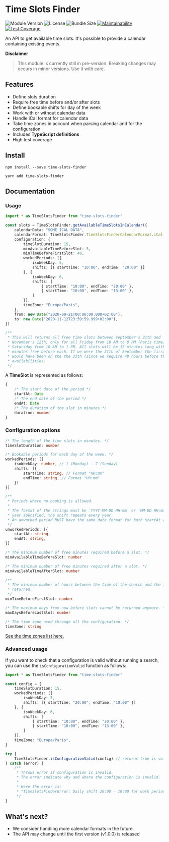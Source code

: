 # Time Slots Finder

![Module Version](https://badgen.net/npm/v/time-slots-finder)
![License](https://badgen.net/npm/license/time-slots-finder)
![Bundle Size](https://badgen.net/bundlephobia/minzip/time-slots-finder)
[![Maintainability](https://api.codeclimate.com/v1/badges/d725b8e849c5cb063866/maintainability)](https://codeclimate.com/repos/5f89a743f73a06460500078a/maintainability)
[![Test Coverage](https://api.codeclimate.com/v1/badges/d725b8e849c5cb063866/test_coverage)](https://codeclimate.com/repos/5f89a743f73a06460500078a/test_coverage)

An API to get available time slots. It's possible to provide a calendar
containing existing events.

**Disclaimer**
> This module is currently still in pre-version. Breaking changes may occurs in minor
> versions. Use it with care.

## Features
- Define slots duration
- Require free time before and/or after slots
- Define bookable shifts for day of the week
- Work with or without calendar data
- Handle iCal format for calendar data
- Take time zones in account when parsing calendar and for the configuration
- Includes **TypeScript definitions**
- High test coverage

## Install

```shell script
npm install --save time-slots-finder
```
```shell script
yarn add time-slots-finder
```

## Documentation
### Usage
```typescript
import * as TimeSlotsFinder from "time-slots-finder"

const slots = TimeSlotsFinder.getAvailableTimeSlotsInCalendar({
    calendarData: "SOME ICAL DATA",
    calendarFormat: TimeSlotsFinder.TimeSlotsFinderCalendarFormat.iCal,
    configuration: {
        timeSlotDuration: 15,
        minAvailableTimeBeforeSlot: 5,
        minTimeBeforeFirstSlot: 48,
        workedPeriods: [{
            isoWeekDay: 5,
            shifts: [{ startTime: "10:00", endTime: "20:00" }] 
        }, {
            isoWeekDay: 6,
            shifts: [
                { startTime: "10:00", endTime: "20:00" },
                { startTime: "10:00", endTime: "13:00" },
            ]
        }],
        timeZone: "Europe/Paris",   
    },
    from: new Date("2020-09-21T00:00:00.000+02:00"),
    to: new Date("2020-11-12T23:59:59.999+02:00"),
})

/**
 * This will returns all free time slots between September's 21th and
 * November's 12th, only for all Friday from 10 AM to 8 PM (Paris time) and
 * Satursday from 10 AM to 1 PM. All slots will be 15 minutes long with 5
 * minutes free before each. If we were the 21th of September the first slot
 * would have been on the the 23th (since we require 48 hours before the first
 * availabilities.
 */
```

A **TimeSlot** is represented as follows:
```typescript
{
    /* The start date of the period */
    startAt: Date
    /* The end date of the period */
    endAt: Date
    /* The duration of the slot in minutes */
    duration: number
}
```

### Configuration options

```typescript
/* The length of the time slots in minutes. */
timeSlotDuration: number
```
```typescript
/* Bookable periods for each day of the week. */
workedPeriods: [{
    isoWeekDay: number, // 1 (Monday) - 7 (Sunday)
    shifts: [{
        startTime: string, // Format "HH:mm"
        endTime: string, // Format "HH:mm"
    }]
}]
```
```typescript
/**
 * Periods where no booking is allowed.
 * 
 * The format of the strings must be `YYYY-MM-DD HH:mm` or `MM-DD HH:mm`. When no
 * year specified, the shift repeats every year.
 * An unworked period MUST have the same date format for both startAt and endAt.
 */
unworkedPeriods: [{
    startAt: string,
    endAt: string,
}]
```
```typescript
/* The minimum number of free minutes required before a slot. */
minAvailableTimeBeforeSlot: number
```
```typescript
/* The minimum number of free minutes required after a slot. */
minAvailableTimeAfterSlot: number
```
```typescript
/**
 * The minimum number of hours between the time of the search and the first slot
 * returned.
 */
minTimeBeforeFirstSlot: number
```
```typescript
/* The maximum days from now before slots cannot be returned anymore. */
maxDaysBeforeLastSlot: number
```
```typescript
/* The time zone used through all the configuration. */
timeZone: string
```
[See the time zones list here.](https://en.wikipedia.org/wiki/List_of_tz_database_time_zones)

### Advanced usage
If you want to check that a configuration is valid without running a search,
 you can use the `isConfigurationValid` function as follows:

```typescript
import * as TimeSlotsFinder from "time-slots-finder"

const config = {
    timeSlotDuration: 15,
    workedPeriods: [{
        isoWeekDay: 5,
        shifts: [{ startTime: "20:00", endTime: "10:00" }] 
    }, {
        isoWeekDay: 6,
        shifts: [
            { startTime: "10:00", endTime: "20:00" },
            { startTime: "10:00", endTime: "13:00" },
        ]
    }],
    timeZone: "Europe/Paris",   
}

try {
    TimeSlotsFinder.isConfigurationValid(config) // returns true is valid
} catch (error) {
    /**
     * Throws error if configuration is invalid.
     * The error indicate why and where the configuration is invalid.
     *
     * Here the error is:
     * "TimeSlotsFinderError: Daily shift 20:00 - 10:00 for work period nº1 is invalid"
     */
}
```

## What's next?
- We consider handling more calendar formats in the future.
- The API may change until the first version (v1.0.0) is released 
